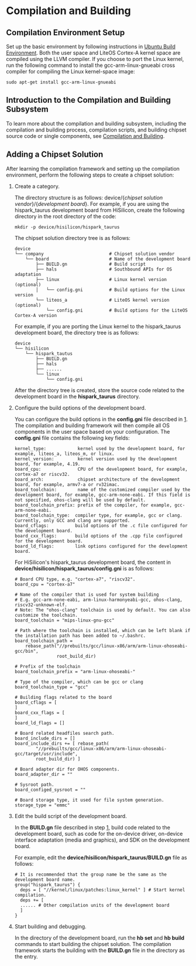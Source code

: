 # Compilation and Building<a name="EN-US_TOPIC_0000001154212512"></a>

## Compilation Environment Setup<a name="section3336103410314"></a>

Set up the basic environment by following instructions in  [Ubuntu Build Environment](../quick-start/quickstart-lite-steps-hi3861-setting.md). Both the user space and LiteOS Cortex-A kernel space are compiled using the LLVM compiler. If you choose to port the Linux kernel, run the following command to install the gcc-arm-linux-gnueabi cross compiler for compiling the Linux kernel-space image:

```
sudo apt-get install gcc-arm-linux-gnueabi
```

## Introduction to the Compilation and Building Subsystem<a name="section354343816319"></a>

To learn more about the compilation and building subsystem, including the compilation and building process, compilation scripts, and building chipset source code or single components, see  [Compilation and Building](../subsystems/subsys-build-mini-lite.md).

## Adding a Chipset Solution<a name="section18612153175011"></a>

After learning the compilation framework and setting up the compilation environment, perform the following steps to create a chipset solution:

1.  <a name="li20894101862"></a>Create a category.

    The directory structure is as follows: device/\{_chipset solution vendor_\}/\{_development board_\}. For example, if you are using the hispark\_taurus development board from HiSilicon, create the following directory in the root directory of the code:

    ```
    mkdir -p device/hisilicon/hispark_taurus
    ```

    The chipset solution directory tree is as follows:

    ```
    device                                      
    └── company                         # Chipset solution vendor
        └── board                       # Name of the development board
            ├── BUILD.gn                # Build script
            ├── hals                    # Southbound APIs for OS adaptation
            ├── linux                   # Linux kernel version (optional)
            │   └── config.gni          # Build options for the Linux version
            └── liteos_a                # LiteOS kernel version (optional)
                └── config.gni          # Build options for the LiteOS Cortex-A version
    ```

    For example, if you are porting the Linux kernel to the hispark\_taurus development board, the directory tree is as follows:

    ```
    device                  
    └── hisilicon             
        └── hispark_tautus          
            ├── BUILD.gn    
            ├── hals        
            ├── ......      
            └── linux    
                └── config.gni  
    ```

    After the directory tree is created, store the source code related to the development board in the  **hispark\_taurus**  directory.

2.  Configure the build options of the development board.

    You can configure the build options in the  **config.gni**  file described in  [1](#li20894101862). The compilation and building framework will then compile all OS components in the user space based on your configuration. The  **config.gni**  file contains the following key fields:

    ```
    kernel_type:            kernel used by the development board, for example, liteos_a, liteos_m, or linux.
    kernel_version:         kernel version used by the development board, for example, 4.19.
    board_cpu:              CPU of the development board, for example, cortex-a7 or riscv32.
    board_arch:             chipset architecture of the development board, for example, armv7-a or rv32imac.
    board_toolchain:        name of the customized compiler used by the development board, for example, gcc-arm-none-eabi. If this field is not specified, ohos-clang will be used by default.
    board_toolchain_prefix: prefix of the compiler, for example, gcc-arm-none-eabi.
    board_toolchain_type:  compiler type, for example, gcc or clang. Currently, only GCC and clang are supported.
    board_cflags:          build options of the .c file configured for the development board.
    board_cxx_flags:       build options of the .cpp file configured for the development board.
    board_ld_flags:        link options configured for the development board.
    ```

    For HiSilicon's hispark\_taurus development board, the content in  **device/hisilicon/hispark\_taurus/config.gni**  is as follows:

    ```
    # Board CPU type, e.g. "cortex-a7", "riscv32".
    board_cpu = "cortex-a7"
    
    # Name of the compiler that is used for system building
    # E.g. gcc-arm-none-eabi, arm-linux-harmonyeabi-gcc, ohos-clang,  riscv32-unknown-elf.
    # Note: The "ohos-clang" toolchain is used by default. You can also customize the toolchain.
    board_toolchain = "mips-linux-gnu-gcc"
    
    # Path where the toolchain is installed, which can be left blank if the installation path has been added to ~/.bashrc.
    board_toolchain_path = 
        rebase_path("//prebuilts/gcc/linux-x86/arm/arm-linux-ohoseabi-gcc/bin",
                    root_build_dir)
    
    # Prefix of the toolchain
    board_toolchain_prefix = "arm-linux-ohoseabi-"
    
    # Type of the compiler, which can be gcc or clang
    board_toolchain_type = "gcc"
    
    # Building flags related to the board
    board_cflags = [
    ]
    board_cxx_flags = [
    ]
    board_ld_flags = []
    
    # Board related headfiles search path.
    board_include_dirs = []
    board_include_dirs += [ rebase_path(
            "//prebuilts/gcc/linux-x86/arm/arm-linux-ohoseabi-gcc/target/usr/include",
            root_build_dir) ]
    
    # Board adapter dir for OHOS components.
    board_adapter_dir = ""
    
    # Sysroot path.
    board_configed_sysroot = ""
    
    # Board storage type, it used for file system generation.
    storage_type = "emmc"
    ```

3.  Edit the build script of the development board.

    In the  **BUILD.gn**  file described in step  [1](#li20894101862), build code related to the development board, such as code for the on-device driver, on-device interface adaptation \(media and graphics\), and SDK on the development board.

    For example, edit the  **device/hisilicon/hispark\_taurus/BUILD.gn**  file as follows:

    ```
    # It is recommended that the group name be the same as the development board name.
    group("hispark_taurus") {   
      deps = [ "//kernel/linux/patches:linux_kernel" ] # Start kernel compilation.
      deps += [
      ...... # Other compilation units of the development board
      ]
    }
    ```

4.  Start building and debugging.

    In the directory of the development board, run the  **hb set**  and  **hb build**  commands to start building the chipset solution. The compilation framework starts the building with the  **BUILD.gn**  file in the directory as the entry.


